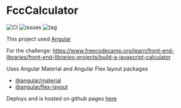 # FccCalculator

![CI](https://github.com/bradtaniguchi/fcc-calculator/workflows/CI/badge.svg?branch=master&event=push) ![issues](https://img.shields.io/github/issues/bradtaniguchi/fcc-calculator?style=plastic) ![tag](https://img.shields.io/github/v/tag/bradtaniguchi/fcc-calculator)

This project used [Angular](https://angular.io/)

For the challenge:
https://www.freecodecamp.org/learn/front-end-libraries/front-end-libraries-projects/build-a-javascript-calculator

Uses Angular Material and Angular Flex layout packages

- [@angular/material](https://material.angular.io/)
- [@angular/flex-layout](https://github.com/angular/flex-layout)

Deploys and is hosted on github pages [here](https://bradtaniguchi.github.io/fcc-calculator)
